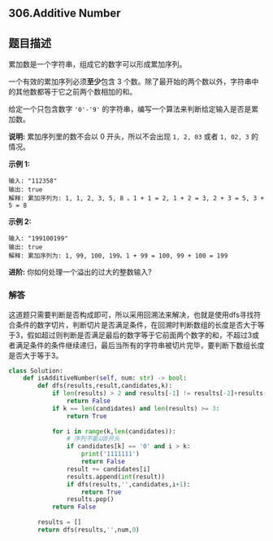 ## 306.Additive Number

## 题目描述

累加数是一个字符串，组成它的数字可以形成累加序列。

一个有效的累加序列必须**至少**包含 3 个数。除了最开始的两个数以外，字符串中的其他数都等于它之前两个数相加的和。

给定一个只包含数字 `'0'-'9'` 的字符串，编写一个算法来判断给定输入是否是累加数。

**说明:** 累加序列里的数不会以 0 开头，所以不会出现 `1, 2, 03` 或者 `1, 02, 3` 的情况。

**示例 1:**

```
输入: "112358"
输出: true 
解释: 累加序列为: 1, 1, 2, 3, 5, 8 。1 + 1 = 2, 1 + 2 = 3, 2 + 3 = 5, 3 + 5 = 8
```

**示例 2:**

```
输入: "199100199"
输出: true 
解释: 累加序列为: 1, 99, 100, 199。1 + 99 = 100, 99 + 100 = 199
```

**进阶:**
你如何处理一个溢出的过大的整数输入?



### 解答

​	这道题只需要判断是否构成即可，所以采用回溯法来解决，也就是使用dfs寻找符合条件的数字切片，判断切片是否满足条件，在回溯时判断数组的长度是否大于等于3，假如超过则判断是否满足最后的数字等于它前面两个数字的和，不超过3或者满足条件的条件继续递归，最后当所有的字符串被切片完毕，要判断下数组长度是否大于等于3。

```python
class Solution:
    def isAdditiveNumber(self, num: str) -> bool:
        def dfs(results,result,candidates,k):
            if len(results) > 2 and results[-1] != results[-2]+results[-3]:
                return False
            if k == len(candidates) and len(results) >= 3:
                return True
            
            for i in range(k,len(candidates)):
                # 序列不能以0开头
                if candidates[k] == '0' and i > k:
                    print('1111111')
                    return False
                result += candidates[i]
                results.append(int(result))
                if dfs(results,'',candidates,i+1):
                    return True
                results.pop()
            return False
                
        results = []
        return dfs(results,'',num,0)
```



